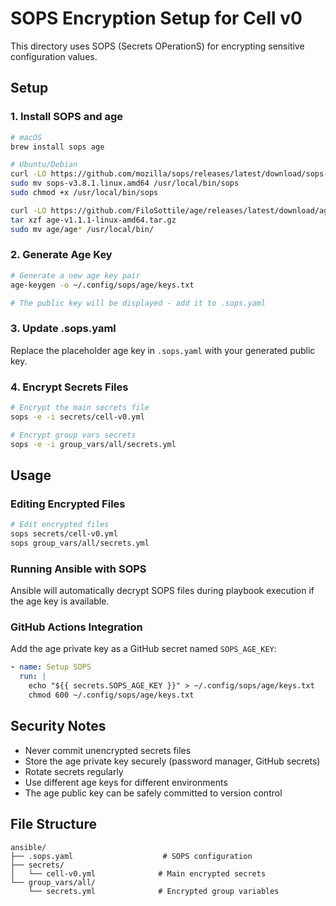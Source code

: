# SOPS Encryption Setup for Cell v0

This directory uses SOPS (Secrets OPerationS) for encrypting sensitive configuration values.

## Setup

### 1. Install SOPS and age

```bash
# macOS
brew install sops age

# Ubuntu/Debian
curl -LO https://github.com/mozilla/sops/releases/latest/download/sops-v3.8.1.linux.amd64
sudo mv sops-v3.8.1.linux.amd64 /usr/local/bin/sops
sudo chmod +x /usr/local/bin/sops

curl -LO https://github.com/FiloSottile/age/releases/latest/download/age-v1.1.1-linux-amd64.tar.gz
tar xzf age-v1.1.1-linux-amd64.tar.gz
sudo mv age/age* /usr/local/bin/
```

### 2. Generate Age Key

```bash
# Generate a new age key pair
age-keygen -o ~/.config/sops/age/keys.txt

# The public key will be displayed - add it to .sops.yaml
```

### 3. Update .sops.yaml

Replace the placeholder age key in `.sops.yaml` with your generated public key.

### 4. Encrypt Secrets Files

```bash
# Encrypt the main secrets file
sops -e -i secrets/cell-v0.yml

# Encrypt group vars secrets
sops -e -i group_vars/all/secrets.yml
```

## Usage

### Editing Encrypted Files

```bash
# Edit encrypted files
sops secrets/cell-v0.yml
sops group_vars/all/secrets.yml
```

### Running Ansible with SOPS

Ansible will automatically decrypt SOPS files during playbook execution if the age key is available.

### GitHub Actions Integration

Add the age private key as a GitHub secret named `SOPS_AGE_KEY`:

```yaml
- name: Setup SOPS
  run: |
    echo "${{ secrets.SOPS_AGE_KEY }}" > ~/.config/sops/age/keys.txt
    chmod 600 ~/.config/sops/age/keys.txt
```

## Security Notes

- Never commit unencrypted secrets files
- Store the age private key securely (password manager, GitHub secrets)
- Rotate secrets regularly
- Use different age keys for different environments
- The age public key can be safely committed to version control

## File Structure

```
ansible/
├── .sops.yaml                    # SOPS configuration
├── secrets/
│   └── cell-v0.yml              # Main encrypted secrets
└── group_vars/all/
    └── secrets.yml              # Encrypted group variables
```